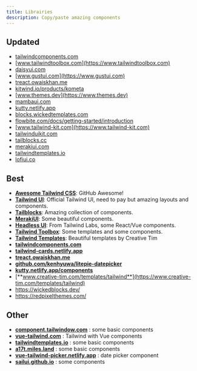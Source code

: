 ```yaml
---
title: Librairies
description: Copy/paste amazing components
---
```


## Updated

- [tailwindcomponents.com](https://tailwindcomponents.com)
- [www.tailwindtoolbox.com](https://www.tailwindtoolbox.com)
- [daisyui.com](https://daisyui.com)
- [www.gustui.com](https://www.gustui.com)
- [treact.owaiskhan.me](https://treact.owaiskhan.me)
- [kitwind.io/products/kometa](https://kitwind.io/products/kometa)
- [www.themes.dev](https://www.themes.dev)
- [mambaui.com](https://mambaui.com)
- [kutty.netlify.app](https://kutty.netlify.app)
- [blocks.wickedtemplates.com](https://blocks.wickedtemplates.com)
- [flowbite.com/docs/getting-started/introduction](https://flowbite.com/docs/getting-started/introduction)
- [www.tailwind-kit.com](https://www.tailwind-kit.com)
- [tailwinduikit.com](https://tailwinduikit.com)
- [tailblocks.cc](https://tailblocks.cc)
- [merakiui.com](https://merakiui.com)
- [tailwindtemplates.io](https://tailwindtemplates.io)
- [lofiui.co](https://lofiui.co)

## Best

- [**Awesome Tailwind CSS**](https://github.com/aniftyco/awesome-tailwindcss): GitHub Awesome!
- [**Tailwind UI**](https://tailwindui.com/components): Official Tailwind UI, need to pay but amazing layouts and components.
- [**Tailblocks**](https://mertjf.github.io/tailblocks): Amazing collection of components.
- [**MerakiUI**](https://merakiui.com): Some beautiful components.
- [**Headless UI**](https://headlessui.dev): From Tailwind Labs, some React/Vue components.
- [**Tailwind Toolbox**](https://www.tailwindtoolbox.com): Some templates and some components.
- [**Tailwind Templates**](https://www.creative-tim.com/templates/tailwind): Beautiful templates by Creative Tim
- [**tailwindcomponents.com**](https://tailwindcomponents.com)
- [**tailwind-cards.netlify.app**](https://tailwind-cards.netlify.app)
- [**treact.owaiskhan.me**](https://treact.owaiskhan.me)
- [**github.com/kenhyuwa/litepie-datepicker**](https://github.com/kenhyuwa/litepie-datepicker)
- [**kutty.netlify.app/components**](https://kutty.netlify.app/components)
- [**www.creative-tim.com/templates/tailwind**](https://www.creative-tim.com/templates/tailwind)
- <https://wickedblocks.dev/>
- <https://redpixelthemes.com/>

## Other

- [**component.tailwindow.com**](https://component.tailwindow.com) : some basic components
- [**vue-tailwind.com**](https://vue-tailwind.com) : Tailwind with Vue components
- [**tailwindtemplates.io**](https://tailwindtemplates.io) : some basic components
- [**a17t.miles.land**](https://a17t.miles.land) : some basic components
- [**vue-tailwind-picker.netlify.app**](https://vue-tailwind-picker.netlify.app/) : date picker component
- [**sailui.github.io**](https://sailui.github.io/) : some components
